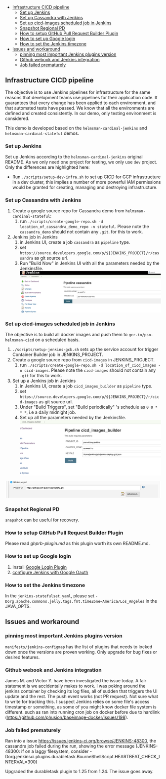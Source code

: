 - [Infrastructure CICD pipeline](#infrastructure-cicd-pipeline)
    - [Set up Jenkins](#set-up-jenkins)
    - [Set up Cassandra with Jenkins](#set-up-cassandra-with-jenkins)
    - [Set up cicd-images scheduled job in Jenkins](#set-up-cicd-images-scheduled-job-in-jenkins)
    - [Snapshot Regional PD](#snapshot-regional-pd)
    - [How to setup GitHub Pull Request Builder Plugin](#how-to-setup-github-pull-request-builder-plugin)
    - [How to set up Google login](#how-to-set-up-google-login)
    - [How to set the Jenkins timezone](#how-to-set-the-jenkins-timezone)
- [Issues and workaround](#issues-and-workaround)
    - [pinning most important Jenkins plugins version](#pinning-most-important-jenkins-plugins-version)
    - [Github webook and Jenkins integration](#github-webook-and-jenkins-integration)
    - [Job failed prematurely](#job-failed-prematurely)


## Infrastructure CICD pipeline
The objective is to use Jenkins pipelines for infrastructure for the same reasons that development teams use pipelines for their application code. It guarantees that every change has been applied to each environment, and that automated tests have passed. We know that all the environments are defined and created consistently. In our demo, only testing environment is considered.

This demo is developed based on the `helmsman-cardinal-jenkins` and `helmsman-cardinal-stateful` demos.

### Set up Jenkins
Set up Jenkins according to the `helmsman-cardinal-jenkins`
 original README. As we only need one project for testing, we only use `dev` project. Only the differences are highlighted here:
 * Run `./scripts/setup-dev-infra.sh` to set up CICD for GCP infrastructure in a dev cluster, this implies a number of more powerful IAM permissions would be granted for creating, managing and destroying infrastructure.

### Set up Cassandra with Jenkins
1. Create a google source repo for Cassandra demo from `helmsman-cardinal-stateful`:
    1. run `./scripts/create-google-repo.sh -d location_of_cassandra_demo_repo -n stateful`. Please note the `cassandra_demo` should not contain any `.git`. for this to work.
2. Jenkins job in Jenkins
    1. in Jenkins UI, create a job `cassandra` as `pipeline` type.
    2. set `https://source.developers.google.com/p/${JENKINS_PROJECT}/r/cassandra` as git source url.
    3. Run "Build Now" in Jenkins UI with all the parameters needed by the Jenkinsfile.
![Cassandra Job](images/cassandra_pipeline.png)


### Set up cicd-images scheduled job in Jenkins
The objective is to build all docker images and push them to `gcr.io/pso-helmsman-cicd` on a scheduled basis.

1. `./scripts/setup-jenkins-gcb.sh` sets up the service account for trigger Container Builder job in JENKINS_PROJECT.
2. Create a google source repo from `cicd-images` in JENKINS_PROJECT.
    1. run `./scripts/create-google-repo.sh -d location_of_cicd_images -n cicd-images`. Please note the `cicd-images` should not contain any `.git` for this to work.
3. Set up a Jenkins job in Jenkins
    1. in Jenkins UI, create a job `cicd_images_builder` as `pipeline` type.
    2. set `https://source.developers.google.com/p/${JENKINS_PROJECT}/r/cicd-images` as git source url.
    3. Under "Build Triggers", set "Build periodically" 's schedule as `0 0 * * *`, i.e a daily midnight job.
    4. Set up all the parameters needed by the Jenkinsfile.
![cicd-images-builder Job](images/cicd_images.png)

![Set up Github Url](images/github_url.png)


### Snapshot Regional PD 
`snapshot` can be useful for recovery. 

### How to setup GitHub Pull Request Builder Plugin
Please read *ghprb-plugin.md* as this plugin worth its own README.md. 

### How to set up Google login
1. Install [Google Login Plugin](https://wiki.jenkins.io/display/JENKINS/Google+Login+Plugin)
2. [configure Jenkins with Google Oauth](http://www.tothenew.com/blog/jenkins-google-authentication/)

### How to set the Jenkins timezone
In the `jenkins-statefulset.yaml`, please set `-Dorg.apache.commons.jelly.tags.fmt.timeZone=America/Los_Angeles` in the JAVA_OPTS. 

## Issues and workaround

### pinning most important Jenkins plugins version
`manifests/jenkins-configmap` has the list of plugins that needs to locked down once the versions are proven working. Only upgrade for bug fixes or desired features. 

### Github webook and Jenkins integration
James M. and Victor Y. have been investigated the issue today. A fair statement is we accidentally makes to work.  I was poking around the jenkins container by checking its log files, all of sudden that triggers the UI update and the rest. The push event works (not PR request).  Not sure what to write for tracking this. I suspect Jenkins relies on some file's access timestamp or something, as some of you might know docker file system is different. such as ran into running cron job on docker before due to hardlink (https://github.com/phusion/baseimage-docker/issues/198).

### Job failed prematurely
Ran into a issue https://issues.jenkins-ci.org/browse/JENKINS-48300, the cassandra job failed during the run, showing the error message (JENKINS-48300: if on a laggy filesystem, consider -Dorg.jenkinsci.plugins.durabletask.BourneShellScript.HEARTBEAT_CHECK_INTERVAL=300)

Upgraded the durabletask plugin to 1.25 from 1.24. The issue goes away.

 
